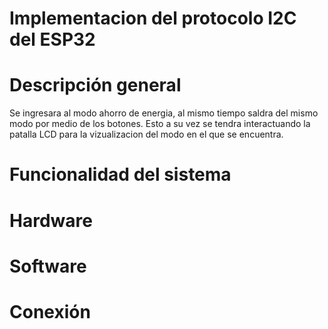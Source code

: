 # Implementacion del protocolo I2C del ESP32

# Descripción general
Se ingresara al modo ahorro de energia, al mismo tiempo saldra del mismo modo por medio de los botones. Esto a su vez se tendra interactuando la patalla LCD para la vizualizacion del modo en el que se encuentra.
# Funcionalidad del sistema
# Hardware
# Software
# Conexión
